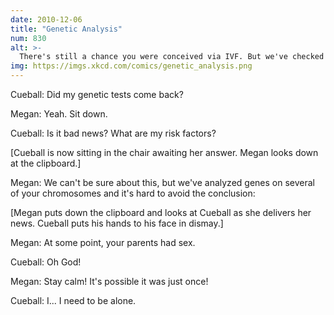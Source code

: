```yaml
---
date: 2010-12-06
title: "Genetic Analysis"
num: 830
alt: >-
  There's still a chance you were conceived via IVF. But we've checked your mom's college yearbook photos, and whether or not she and your father had sex, it's clear that... listen, I know this is hard for you.
img: https://imgs.xkcd.com/comics/genetic_analysis.png
---
```

Cueball: Did my genetic tests come back?

Megan: Yeah. Sit down.

Cueball: Is it bad news? What are my risk factors?

[Cueball is now sitting in the chair awaiting her answer. Megan looks down at the clipboard.]

Megan: We can't be sure about this, but we've analyzed genes on several of your chromosomes and it's hard to avoid the conclusion:

[Megan puts down the clipboard and looks at Cueball as she delivers her news. Cueball puts his hands to his face in dismay.]

Megan: At some point, your parents had sex.

Cueball: Oh God!

Megan: Stay calm! It's possible it was just once!

Cueball: I... I need to be alone.
